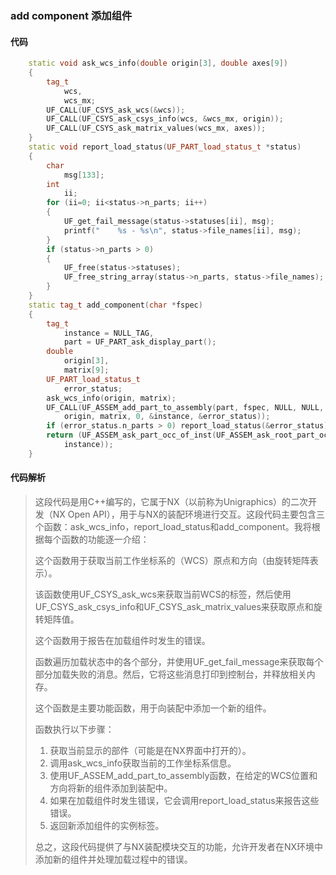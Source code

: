 ### add component 添加组件

#### 代码

```cpp
    static void ask_wcs_info(double origin[3], double axes[9])  
    {  
        tag_t  
            wcs,  
            wcs_mx;  
        UF_CALL(UF_CSYS_ask_wcs(&wcs));  
        UF_CALL(UF_CSYS_ask_csys_info(wcs, &wcs_mx, origin));  
        UF_CALL(UF_CSYS_ask_matrix_values(wcs_mx, axes));  
    }  
    static void report_load_status(UF_PART_load_status_t *status)  
    {  
        char  
            msg[133];  
        int  
            ii;  
        for (ii=0; ii<status->n_parts; ii++)  
        {  
            UF_get_fail_message(status->statuses[ii], msg);  
            printf("    %s - %s\n", status->file_names[ii], msg);  
        }  
        if (status->n_parts > 0)  
        {  
            UF_free(status->statuses);  
            UF_free_string_array(status->n_parts, status->file_names);  
        }  
    }  
    static tag_t add_component(char *fspec)  
    {  
        tag_t  
            instance = NULL_TAG,  
            part = UF_PART_ask_display_part();  
        double  
            origin[3],  
            matrix[9];  
        UF_PART_load_status_t  
            error_status;  
        ask_wcs_info(origin, matrix);  
        UF_CALL(UF_ASSEM_add_part_to_assembly(part, fspec, NULL, NULL,  
            origin, matrix, 0, &instance, &error_status));  
        if (error_status.n_parts > 0) report_load_status(&error_status);  
        return (UF_ASSEM_ask_part_occ_of_inst(UF_ASSEM_ask_root_part_occ(part),  
            instance));  
    }

```

#### 代码解析

> 这段代码是用C++编写的，它属于NX（以前称为Unigraphics）的二次开发（NX Open API），用于与NX的装配环境进行交互。这段代码主要包含三个函数：ask_wcs_info，report_load_status和add_component。我将根据每个函数的功能逐一介绍：
>
> 这个函数用于获取当前工作坐标系的（WCS）原点和方向（由旋转矩阵表示）。
>
> 该函数使用UF_CSYS_ask_wcs来获取当前WCS的标签，然后使用UF_CSYS_ask_csys_info和UF_CSYS_ask_matrix_values来获取原点和旋转矩阵值。
>
> 这个函数用于报告在加载组件时发生的错误。
>
> 函数遍历加载状态中的各个部分，并使用UF_get_fail_message来获取每个部分加载失败的消息。然后，它将这些消息打印到控制台，并释放相关内存。
>
> 这个函数是主要功能函数，用于向装配中添加一个新的组件。
>
> 函数执行以下步骤：
>
> 1. 获取当前显示的部件（可能是在NX界面中打开的）。
> 2. 调用ask_wcs_info获取当前的工作坐标系信息。
> 3. 使用UF_ASSEM_add_part_to_assembly函数，在给定的WCS位置和方向将新的组件添加到装配中。
> 4. 如果在加载组件时发生错误，它会调用report_load_status来报告这些错误。
> 5. 返回新添加组件的实例标签。
>
> 总之，这段代码提供了与NX装配模块交互的功能，允许开发者在NX环境中添加新的组件并处理加载过程中的错误。
>
